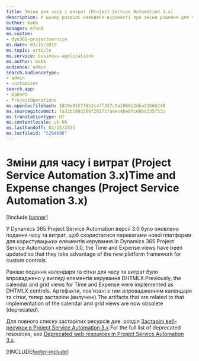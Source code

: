 ```yaml
---
title: Зміни для часу і витрат (Project Service Automation 3.x)
description: У цьому розділі наведено відомості про зміни рішення для часу та витрат.
author: makk
manager: kfend
ms.custom:
- dyn365-projectservice
ms.date: 03/15/2019
ms.topic: article
ms.service: business-applications
ms.author: makk
audience: admin
search.audienceType:
- admin
- customizer
search.app:
- D365PS
- ProjectOperations
ms.openlocfilehash: 5829e915778b2c4ff337c9a1866b2dba33666249
ms.sourcegitcommit: fa32b1893286f20271fa4ec4be8fc68bd135f53c
ms.translationtype: HT
ms.contentlocale: uk-UA
ms.lasthandoff: 02/15/2021
ms.locfileid: "5284698"
---
```

# <a name="time-and-expense-changes-project-service-automation-3x"></a><span data-ttu-id="e07e6-103">Зміни для часу і витрат (Project Service Automation 3.x)</span><span class="sxs-lookup"><span data-stu-id="e07e6-103">Time and Expense changes (Project Service Automation 3.x)</span></span>

[!include [banner](../../includes/psa-now-project-operations.md)]

<span data-ttu-id="e07e6-104">У Dynamics 365 Project Service Automation версії 3.0 було оновлено подання часу та витрат, щоб скористатися перевагами нової платформи для користувацьких елементів керування.</span><span class="sxs-lookup"><span data-stu-id="e07e6-104">In Dynamics 365 Project Service Automation version 3.0, the Time and Expense views have been updated so that they take advantage of the new platform framework for custom controls.</span></span>

<span data-ttu-id="e07e6-105">Раніше подання календаря та сітки для часу та витрат було впроваджено у вигляді елементів керування DHTMLX.</span><span class="sxs-lookup"><span data-stu-id="e07e6-105">Previously, the calendar and grid views for Time and Expense were implemented as DHTMLX controls.</span></span> <span data-ttu-id="e07e6-106">Артефакти, пов'язані з тим впровадженням календаря та сітки, тепер застаріли (вилучені).</span><span class="sxs-lookup"><span data-stu-id="e07e6-106">The artifacts that are related to that implementation of the calendar and grid views are now obsolete (deprecated).</span></span>

<span data-ttu-id="e07e6-107">Для повного списку застарілих ресурсів див. розділ [Застарілі веб-ресурси в Project Service Automation 3.x](web-resources-deprecated-v3.x.md).</span><span class="sxs-lookup"><span data-stu-id="e07e6-107">For the full list of deprecated resources, see [Deprecated web resources in Project Service Automation 3.x](web-resources-deprecated-v3.x.md).</span></span>


[!INCLUDE[footer-include](../../includes/footer-banner.md)]